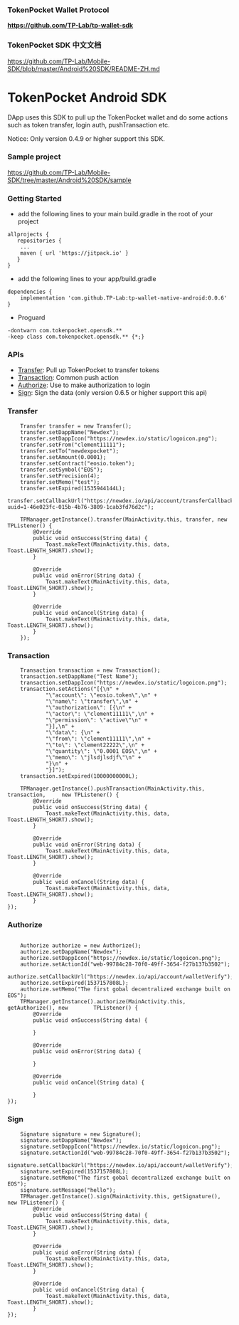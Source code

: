 ### TokenPocket Wallet Protocol
**https://github.com/TP-Lab/tp-wallet-sdk**

### TokenPocket SDK 中文文档
https://github.com/TP-Lab/Mobile-SDK/blob/master/Android%20SDK/README-ZH.md

# TokenPocket Android SDK

DApp uses this SDK  to pull up the TokenPocket wallet and do some actions such as token transfer, login auth, pushTransaction etc.

Notice: Only version 0.4.9 or higher support this SDK.

### Sample project
https://github.com/TP-Lab/Mobile-SDK/tree/master/Android%20SDK/sample

### Getting Started

- add the following lines to your main build.gradle in the root of your project

~~~
allprojects {
   repositories {
	...
	maven { url 'https://jitpack.io' }
   }
}
~~~

- add the following lines to your app/build.gradle

~~~
dependencies {
    implementation 'com.github.TP-Lab:tp-wallet-native-android:0.0.6'
}
~~~

- Proguard
~~~
-dontwarn com.tokenpocket.opensdk.**
-keep class com.tokenpocket.opensdk.** {*;}
~~~

### APIs

- [Transfer](#Transfer): Pull up TokenPocket to transfer tokens
- [Transaction](#Transaction): Common push action
- [Authorize](#Authorize): Use to make authorization to login
- [Sign](#Sign): Sign the data (only version 0.6.5 or higher support this api)


### <a name='Transfer'></a>Transfer
~~~
    Transfer transfer = new Transfer();
    transfer.setDappName("Newdex");
    transfer.setDappIcon("https://newdex.io/static/logoicon.png");
    transfer.setFrom("clement11111");
    transfer.setTo("newdexpocket");
    transfer.setAmount(0.0001);
    transfer.setContract("eosio.token");
    transfer.setSymbol("EOS");
    transfer.setPrecision(4);
    transfer.setMemo("test");
    transfer.setExpired(1535944144L);
    transfer.setCallbackUrl("https://newdex.io/api/account/transferCallback?uuid=1-46e023fc-015b-4b76-3809-1cab3fd76d2c");

    TPManager.getInstance().transfer(MainActivity.this, transfer, new TPListener() {
        @Override
        public void onSuccess(String data) {
            Toast.makeText(MainActivity.this, data, Toast.LENGTH_SHORT).show();
        }

        @Override
        public void onError(String data) {
            Toast.makeText(MainActivity.this, data, Toast.LENGTH_SHORT).show();
        }

        @Override
        public void onCancel(String data) {
            Toast.makeText(MainActivity.this, data, Toast.LENGTH_SHORT).show();
        }
    });
~~~

### <a name='Transaction'></a>Transaction

~~~
    Transaction transaction = new Transaction();
    transaction.setDappName("Test Name");
    transaction.setDappIcon("https://newdex.io/static/logoicon.png");
    transaction.setActions("[{\n" +
            "\"account\": \"eosio.token\",\n" +
            "\"name\": \"transfer\",\n" +
            "\"authorization\": [{\n" +
            "\"actor\": \"clement11111\",\n" +
            "\"permission\": \"active\"\n" +
            "}],\n" +
            "\"data\": {\n" +
            "\"from\": \"clement11111\",\n" +
            "\"to\": \"clement22222\",\n" +
            "\"quantity\": \"0.0001 EOS\",\n" +
            "\"memo\": \"jlsdjlsdjf\"\n" +
            "}\n" +
            "}]");
    transaction.setExpired(10000000000L);
    
    TPManager.getInstance().pushTransaction(MainActivity.this, transaction,     new TPListener() {
        @Override
        public void onSuccess(String data) {
            Toast.makeText(MainActivity.this, data, Toast.LENGTH_SHORT).show();
        }

        @Override
        public void onError(String data) {
            Toast.makeText(MainActivity.this, data, Toast.LENGTH_SHORT).show();
        }

        @Override
        public void onCancel(String data) {
            Toast.makeText(MainActivity.this, data, Toast.LENGTH_SHORT).show();
        }
});
~~~

### <a name='Authorize'></a>Authorize

~~~

    Authorize authorize = new Authorize();
    authorize.setDappName("Newdex");
    authorize.setDappIcon("https://newdex.io/static/logoicon.png");
    authorize.setActionId("web-99784c28-70f0-49ff-3654-f27b137b3502");
    authorize.setCallbackUrl("https://newdex.io/api/account/walletVerify");
    authorize.setExpired(1537157808L);
    authorize.setMemo("The first gobal decentralized exchange built on EOS");
    TPManager.getInstance().authorize(MainActivity.this, getAuthorize(), new        TPListener() {
        @Override
        public void onSuccess(String data) {

        }

        @Override
        public void onError(String data) {

        }

        @Override
        public void onCancel(String data) {

        }
});
~~~

### <a name='Sign'></a>Sign

~~~
    Signature signature = new Signature();
    signature.setDappName("Newdex");
    signature.setDappIcon("https://newdex.io/static/logoicon.png");
    signature.setActionId("web-99784c28-70f0-49ff-3654-f27b137b3502");
    signature.setCallbackUrl("https://newdex.io/api/account/walletVerify");
    signature.setExpired(1537157808L);
    signature.setMemo("The first gobal decentralized exchange built on EOS");
    signature.setMessage("hello");
    TPManager.getInstance().sign(MainActivity.this, getSignature(), new TPListener() {
        @Override
        public void onSuccess(String data) {
            Toast.makeText(MainActivity.this, data, Toast.LENGTH_SHORT).show();
        }

        @Override
        public void onError(String data) {
            Toast.makeText(MainActivity.this, data, Toast.LENGTH_SHORT).show();
        }

        @Override
        public void onCancel(String data) {
            Toast.makeText(MainActivity.this, data, Toast.LENGTH_SHORT).show();
        }
});
~~~



